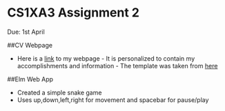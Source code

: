 # CS1XA3 Assignment 2
 Due: 1st April

##CV Webpage
- Here is a [link](http://ugweb.cas.mcmaster.ca/~siddik1/) to my webpage
        - It is personalized to contain my accomplishments and information
        - The template was taken from [here](http://blacktie.co/2013/10/kelvin-resume-theme/)

##Elm Web App
- Created a simple snake game
- Uses up,down,left,right for movement and spacebar for pause/play
